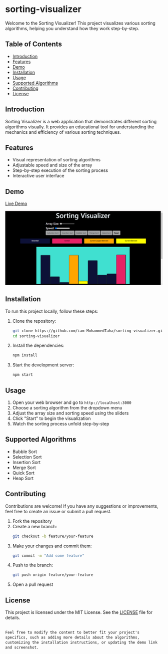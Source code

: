 ﻿# sorting-visualizer

Welcome to the Sorting Visualizer! This project visualizes various sorting algorithms, helping you understand how they work step-by-step.

## Table of Contents

- [Introduction](#introduction)
- [Features](#features)
- [Demo](#demo)
- [Installation](#installation)
- [Usage](#usage)
- [Supported Algorithms](#supported-algorithms)
- [Contributing](#contributing)
- [License](#license)

## Introduction

Sorting Visualizer is a web application that demonstrates different sorting algorithms visually. It provides an educational tool for understanding the mechanics and efficiency of various sorting techniques.

## Features

- Visual representation of sorting algorithms
- Adjustable speed and size of the array
- Step-by-step execution of the sorting process
- Interactive user interface

## Demo

[Live Demo](https://your-demo-link.com)

![Sorting Visualizer Screenshot](assets/screenshot.png)

## Installation

To run this project locally, follow these steps:

1. Clone the repository:
   ```bash
   git clone https://github.com/iam-MohammedTaha/sorting-visualizer.git
   cd sorting-visualizer
   ```

2. Install the dependencies:
   ```bash
   npm install
   ```

3. Start the development server:
   ```bash
   npm start
   ```

## Usage

1. Open your web browser and go to `http://localhost:3000`
2. Choose a sorting algorithm from the dropdown menu
3. Adjust the array size and sorting speed using the sliders
4. Click "Start" to begin the visualization
5. Watch the sorting process unfold step-by-step

## Supported Algorithms

- Bubble Sort
- Selection Sort
- Insertion Sort
- Merge Sort
- Quick Sort
- Heap Sort

## Contributing

Contributions are welcome! If you have any suggestions or improvements, feel free to create an issue or submit a pull request.

1. Fork the repository
2. Create a new branch:
   ```bash
   git checkout -b feature/your-feature
   ```
3. Make your changes and commit them:
   ```bash
   git commit -m "Add some feature"
   ```
4. Push to the branch:
   ```bash
   git push origin feature/your-feature
   ```
5. Open a pull request

## License

This project is licensed under the MIT License. See the [LICENSE](LICENSE) file for details.
```

Feel free to modify the content to better fit your project's specifics, such as adding more details about the algorithms, customizing the installation instructions, or updating the demo link and screenshot.
